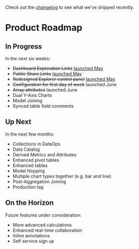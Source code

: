 Check out the [changelog](../../changelog/) to see what we've shipped recently.

# Product Roadmap

## In Progress

In the next six weeks:

- <del>Dashboard Exploration Links</del> <ins>[launched May](../changelog/2023_05_30/#dashboard-exploration-links)</ins>
- <del>Public Share Links</del> <ins>[launched May](../changelog/2023_05_30/#public-link-sharing)</ins>
- <del>Redesigned Explorer control panel</del> <ins>[launched May](../changelog/2023_05_30/#refreshed-control-panel)</ins>
- <del>Configuration for first day of week</del> launched June
- <del>Array attributes</del> launched June
- Dual Y-Axis Charts
- Model Joining
- Synced table field comments

## Up Next

In the next few months:

- Collections in DataOps
- Data Catalog
- Derived Metrics and Attributes
- Enhanced pivot tables
- Enhanced tables
- Model Hopping
- Multiple chart types together (e.g. bar and line)
- Post-Aggregation Joining
- Production tag

## On the Horizon

Future features under consideration:

- More advanced calculations
- Enhanced real-time collaboration
- Inline annotations
- Self service sign up
